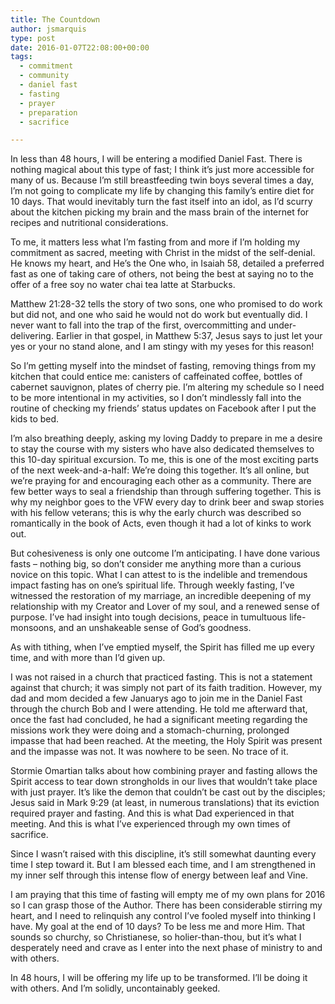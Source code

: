 ```yaml
---
title: The Countdown
author: jsmarquis
type: post
date: 2016-01-07T22:08:00+00:00
tags:
  - commitment
  - community
  - daniel fast
  - fasting
  - prayer
  - preparation
  - sacrifice

---
```

In less than 48 hours, I will be entering a modified Daniel Fast. There is nothing magical about this type of fast; I think it’s just more accessible for many of us. Because I’m still breastfeeding twin boys several times a day, I’m not going to complicate my life by changing this family’s entire diet for 10 days. That would inevitably turn the fast itself into an idol, as I’d scurry about the kitchen picking my brain and the mass brain of the internet for recipes and nutritional considerations.

To me, it matters less what I’m fasting from and more if I’m holding my commitment as sacred, meeting with Christ in the midst of the self-denial. He knows my heart, and He’s the One who, in Isaiah 58, detailed a preferred fast as one of taking care of others, not being the best at saying no to the offer of a free soy no water chai tea latte at Starbucks.

Matthew 21:28-32 tells the story of two sons, one who promised to do work but did not, and one who said he would not do work but eventually did. I never want to fall into the trap of the first, overcommitting and under-delivering. Earlier in that gospel, in Matthew 5:37, Jesus says to just let your yes or your no stand alone, and I am stingy with my yeses for this reason!

So I’m getting myself into the mindset of fasting, removing things from my kitchen that could entice me: canisters of caffeinated coffee, bottles of cabernet sauvignon, plates of cherry pie. I’m altering my schedule so I need to be more intentional in my activities, so I don’t mindlessly fall into the routine of checking my friends’ status updates on Facebook after I put the kids to bed.

I’m also breathing deeply, asking my loving Daddy to prepare in me a desire to stay the course with my sisters who have also dedicated themselves to this 10-day spiritual excursion. To me, this is one of the most exciting parts of the next week-and-a-half: We’re doing this together. It’s all online, but we’re praying for and encouraging each other as a community. There are few better ways to seal a friendship than through suffering together. This is why my neighbor goes to the VFW every day to drink beer and swap stories with his fellow veterans; this is why the early church was described so romantically in the book of Acts, even though it had a lot of kinks to work out.

But cohesiveness is only one outcome I’m anticipating. I have done various fasts &#8211; nothing big, so don’t consider me anything more than a curious novice on this topic. What I can attest to is the indelible and tremendous impact fasting has on one’s spiritual life. Through weekly fasting, I’ve witnessed the restoration of my marriage, an incredible deepening of my relationship with my Creator and Lover of my soul, and a renewed sense of purpose. I’ve had insight into tough decisions, peace in tumultuous life-monsoons, and an unshakeable sense of God’s goodness.

As with tithing, when I’ve emptied myself, the Spirit has filled me up every time, and with more than I’d given up.

I was not raised in a church that practiced fasting. This is not a statement against that church; it was simply not part of its faith tradition. However, my dad and mom decided a few Januarys ago to join me in the Daniel Fast through the church Bob and I were attending. He told me afterward that, once the fast had concluded, he had a significant meeting regarding the missions work they were doing and a stomach-churning, prolonged impasse that had been reached. At the meeting, the Holy Spirit was present and the impasse was not. It was nowhere to be seen. No trace of it.

Stormie Omartian talks about how combining prayer and fasting allows the Spirit access to tear down strongholds in our lives that wouldn’t take place with just prayer. It’s like the demon that couldn’t be cast out by the disciples; Jesus said in Mark 9:29 (at least, in numerous translations) that its eviction required prayer and fasting. And this is what Dad experienced in that meeting. And this is what I’ve experienced through my own times of sacrifice.

Since I wasn’t raised with this discipline, it’s still somewhat daunting every time I step toward it. But I am blessed each time, and I am strengthened in my inner self through this intense flow of energy between leaf and Vine.

I am praying that this time of fasting will empty me of my own plans for 2016 so I can grasp those of the Author. There has been considerable stirring my heart, and I need to relinquish any control I’ve fooled myself into thinking I have. My goal at the end of 10 days? To be less me and more Him. That sounds so churchy, so Christianese, so holier-than-thou, but it’s what I desperately need and crave as I enter into the next phase of ministry to and with others.

In 48 hours, I will be offering my life up to be transformed. I’ll be doing it with others. And I’m solidly, uncontainably geeked.